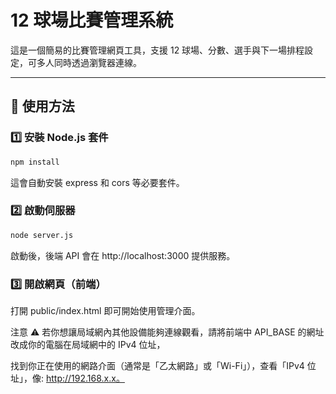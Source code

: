 # 12 球場比賽管理系統

這是一個簡易的比賽管理網頁工具，支援 12 球場、分數、選手與下一場排程設定，可多人同時透過瀏覽器連線。

---

## 🚀 使用方法

### 1️⃣ 安裝 Node.js 套件

```bash
npm install
```
這會自動安裝 express 和 cors 等必要套件。

### 2️⃣ 啟動伺服器

```bash
node server.js
```
啟動後，後端 API 會在 http://localhost:3000 提供服務。

### 3️⃣ 開啟網頁（前端）
打開 public/index.html 即可開始使用管理介面。

注意 ⚠️
若你想讓局域網內其他設備能夠連線觀看，請將前端中 API_BASE 的網址改成你的電腦在局域網中的 IPv4 位址，

找到你正在使用的網路介面（通常是「乙太網路」或「Wi-Fi」），查看「IPv4 位址」，像: http://192.168.x.x。
